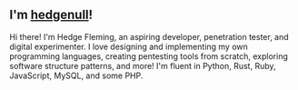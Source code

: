 ## I'm [hedgenull](https://github.com/hedgenull/)!

Hi there! I'm Hedge Fleming, an aspiring developer, penetration tester, and digital experimenter. I love designing and implementing my own programming languages, creating pentesting tools from scratch, exploring software structure patterns, and more! I'm fluent in Python, Rust, Ruby, JavaScript, MySQL, and some PHP.
